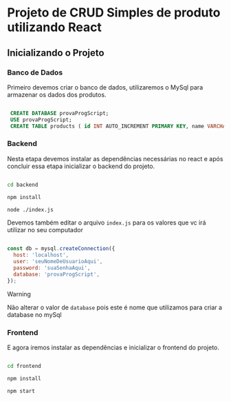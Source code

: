 # Projeto de CRUD Simples de produto utilizando **React**

## Inicializando o Projeto

### Banco de Dados

Primeiro devemos criar o banco de dados, utilizaremos o MySql para armazenar os dados dos produtos.

```sql

 CREATE DATABASE provaProgScript;
 USE provaProgScript;
 CREATE TABLE products ( id INT AUTO_INCREMENT PRIMARY KEY, name VARCHAR(255), value DECIMAL(10, 2), quantity INT);

```

### Backend

Nesta etapa devemos instalar as dependências necessárias no react e após concluir essa etapa inicializar o backend do projeto.

```bash

cd backend

npm install

node ./index.js

```

Devemos também editar o arquivo `index.js` para os valores que vc irá utilizar no seu computador

```javascript

const db = mysql.createConnection({
  host: 'localhost',
  user: 'seuNomeDeUsuarioAqui', 
  password: 'suaSenhaAqui', 
  database: 'provaProgScript', 
});

```

> [!WARNING]
> Não alterar o valor de `database` pois este é nome que utilizamos para criar a database no mySql
>

### Frontend

E agora iremos instalar as dependências e inicializar o frontend do projeto.

```bash

cd frontend

npm install

npm start

```
